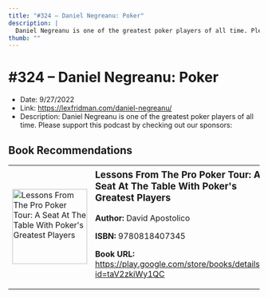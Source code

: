 ```yaml
---
title: "#324 – Daniel Negreanu: Poker"
description: |
  Daniel Negreanu is one of the greatest poker players of all time. Please support this podcast by checking out our sponsors:"
thumb: ""
---
```


# #324 – Daniel Negreanu: Poker

  - Date: 9/27/2022
  - Link: https://lexfridman.com/daniel-negreanu/
  - Description: Daniel Negreanu is one of the greatest poker players of all time. Please support this podcast by checking out our sponsors:

## Book Recommendations

<table style="border: none;"><tr style="border: none;"><td style="border: none;"><img src="https://books.google.com/books/content?id=taV2zkiWy1QC&printsec=frontcover&img=1&zoom=1&edge=curl&source=gbs_api" alt="Lessons From The Pro Poker Tour: A Seat At The Table With Poker's Greatest Players" width="150" style="vertical-align: top;"></td><td style="border: none; vertical-align: top;"><h3 style='margin-top: 5'>Lessons From The Pro Poker Tour: A Seat At The Table With Poker's Greatest Players</h3><p><strong>Author:</strong> David Apostolico</p><p><strong>ISBN:</strong> 9780818407345</p><p><strong>Book URL:</strong> <a href="https://play.google.com/store/books/details?id=taV2zkiWy1QC">https://play.google.com/store/books/details?id=taV2zkiWy1QC</a></p></td></tr></table>
